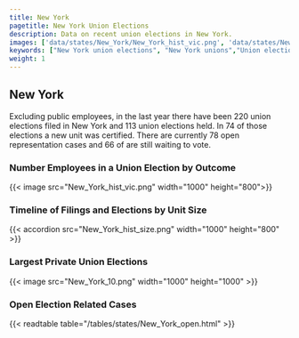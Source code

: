 ```yaml
---
title: New York
pagetitle: New York Union Elections
description: Data on recent union elections in New York.
images: ['data/states/New_York/New_York_hist_vic.png', 'data/states/New_York/New_York_hist_size.png', 'data/states/New_York/New_York_10.png']
keywords: ["New York union elections", "New York unions","Union elections"]
weight: 1
---
```

##  New York

Excluding public employees, in the last year there have been 220 union elections filed in New York and 113 union elections held. In 74 of those elections a new unit was certified. There are currently 78 open representation cases and 66 of are still waiting to vote.

### Number Employees in a Union Election by Outcome
{{< image src="New_York_hist_vic.png" width="1000" height="800">}}

### Timeline of Filings and Elections by Unit Size
{{< accordion src="New_York_hist_size.png" width="1000" height="800" >}}

### Largest Private Union Elections
{{< image src="New_York_10.png" width="1000" height="1000"  >}}

### Open Election Related Cases
{{< readtable table="/tables/states/New_York_open.html" >}}
